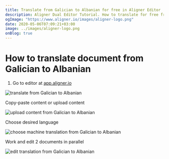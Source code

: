 ```yaml
---
title: Translate from Galician to Albanian for free in Aligner Editor
description: Aligner Dual Editor Tutorial. How to translate for free from Galician to Albanian. Aligner is multilingual document management platform. 
ogImage: "https://www.aligner.io/images/aligner-logo.png"
date: 2020-05-06T07:09:21+03:00
image: ../images/aligner-logo.png
onBlog: true
---
```


# How to translate document from Galician to Albanian

1. Go to editor at [app.aligner.io](https://app.aligner.io "Aligner App web page")

![translate from Galician to Albanian](../aligner-blank-editor.png "translate from Galician to Albanian")

Copy-paste content or upload content

![upload content from Galician to Albanian](../aligner-uploaded-document.png "upload content from Galician to Albanian")

Choose desired language

![choose machine translation from Galician to Albanian](../aligner-language-dropdown.png "choose machine translation from Galician to Albanian")

Work and edit 2 documents in parallel

![edit translation from Galician to Albanian](../aligner-double-sitded-editor.png "edit translation from Galician to Albanian")

